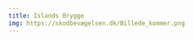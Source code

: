 ```yaml
---
title: Islands Brygge
img: https://skodbevægelsen.dk/Billede_kommer.png
---
```


<!-- Lorem ipsum dolor sit amet consectetur adipisicing elit. Architecto accusantium praesentium eius, ut atque fuga culpa, similique sequi cum eos quis dolorum.
